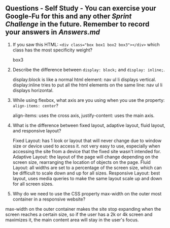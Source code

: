 ## Questions - Self Study - You can exercise your Google-Fu for this and any other _Sprint Challenge_ in the future. Remember to record your answers in _Answers.md_

1. If you saw this HTML: ```<div class="box box1 box2 box3"></div>``` which class has the most specificity weight?

   box3

2. Describe the difference between ```display: block;``` and ```display: inline;```.

   display:block is like a normal html element: nav ul li displays vertical. display:inline tries to put all the html elements on the same line: nav ul li displays horizontal.


3. While using flexbox, what axis are you using when you use the property: 
```align-items: center```?

   align-items: uses the cross axis, justify-content: uses the main axis. 


4. What is the difference between fixed layout, adaptive layout, fluid layout, and responsive layout?

   Fixed Layout: has 1 look or layout that will never change due to window size or device used to access it. not very easy to use, especially when accessing the site from a device that the fixed site wasn't intended for. 
   Adaptive Layout:  the layout of the page will change depending on the screen size, rearranging the location of objects on the page.
   Fluid Layout:   all widths are set to a percentage of the screen size, which can be difficult to scale down and up for all sizes. 
   Responsive Layout: best layout, uses media queries to make the same layout scale up and down for all screen sizes.


5. Why do we need to use the CSS property max-width on the outer most container in a responsive website?

  max-width on the outer container makes the site stop expanding when the screen reaches a certain size, so if the user has a 2k or 4k screen and maximizes it, the main content area will stay in the user's focus. 


